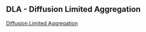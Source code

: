 DLA - Diffusion Limited Aggregation
-----------------------------------

[Diffusion Limited Aggregation][1]



[1]: http://paulbourke.net/fractals/dla/
